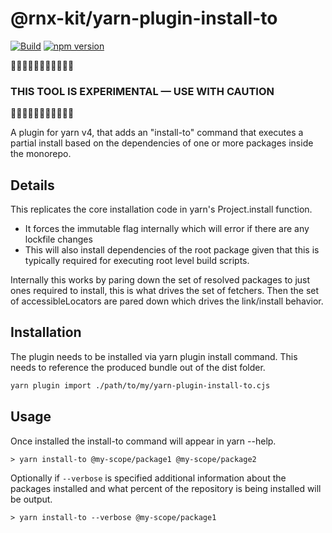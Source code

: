 # @rnx-kit/yarn-plugin-install-to

[![Build](https://github.com/microsoft/rnx-kit/actions/workflows/build.yml/badge.svg)](https://github.com/microsoft/rnx-kit/actions/workflows/build.yml)
[![npm version](https://img.shields.io/npm/v/@rnx-kit/yarn-plugin-install-to)](https://www.npmjs.com/package/@rnx-kit/yarn-plugin-install-to)

🚧🚧🚧🚧🚧🚧🚧🚧🚧🚧🚧

### THIS TOOL IS EXPERIMENTAL — USE WITH CAUTION

🚧🚧🚧🚧🚧🚧🚧🚧🚧🚧🚧

A plugin for yarn v4, that adds an "install-to" command that executes a partial
install based on the dependencies of one or more packages inside the monorepo.

## Details

This replicates the core installation code in yarn's Project.install function.

- It forces the immutable flag internally which will error if there are any
  lockfile changes
- This will also install dependencies of the root package given that this is
  typically required for executing root level build scripts.

Internally this works by paring down the set of resolved packages to just ones
required to install, this is what drives the set of fetchers. Then the set of
accessibleLocators are pared down which drives the link/install behavior.

## Installation

The plugin needs to be installed via yarn plugin install command. This needs to
reference the produced bundle out of the dist folder.

```sh
yarn plugin import ./path/to/my/yarn-plugin-install-to.cjs
```

## Usage

Once installed the install-to command will appear in yarn --help.

`> yarn install-to @my-scope/package1 @my-scope/package2`

Optionally if `--verbose` is specified additional information about the packages
installed and what percent of the repository is being installed will be output.

`> yarn install-to --verbose @my-scope/package1`
